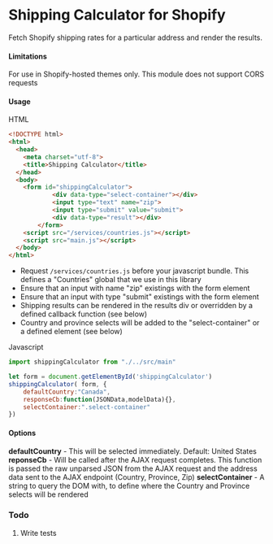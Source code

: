 Shipping Calculator for Shopify
==============================
Fetch Shopify shipping rates for a particular address and render the results.

#### Limitations

For use in Shopify-hosted themes only. This module does not support CORS requests

#### Usage

HTML
```html
<!DOCTYPE html>
<html>
  <head>
    <meta charset="utf-8">
    <title>Shipping Calculator</title>
  </head>
  <body>
    <form id="shippingCalculator">
			<div data-type="select-container"></div>
			<input type="text" name="zip">
			<input type="submit" value="submit">
			<div data-type="result"></div>
		</form>
    <script src="/services/countries.js"></script>
    <script src="main.js"></script>
  </body>
</html>
```
- Request ```/services/countries.js``` before your javascript bundle. This defines a "Countries" global that we use in this library
- Ensure that an input with name "zip" existings with the form element
- Ensure that an input with type "submit" existings with the form element
- Shipping results can be rendered in the results div or overridden by a defined callback function (see below)
- Country and province selects will be added to the "select-container" or a defined element (see below)

Javascript
```javascript
import shippingCalculator from "./../src/main"

let form = document.getElementById('shippingCalculator')
shippingCalculator( form, {
	defaultCountry:"Canada",
	responseCb:function(JSONData,modelData){},
	selectContainer:".select-container"
})
```

#### Options

**defaultCountry** - This will be selected immediately. Default: United States
**reponseCb** - Will be called after the AJAX request completes. This function is passed the raw unparsed JSON from the AJAX request and the address data sent to the AJAX endpoint (Country, Province, Zip)
**selectContainer** - A string to query the DOM with, to define where the Country and Province selects will be rendered

### Todo
1. Write tests


